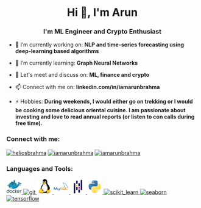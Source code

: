 <h1 align="center">Hi 👋, I'm Arun</h1>
<h3 align="center">I'm ML Engineer and Crypto Enthusiast</h3>

<!-- <p align="left"> <a href="https://github.com/ryo-ma/github-profile-trophy"><img src="https://github-profile-trophy.vercel.app/?username=iamarunbrahma" alt="iamarunbrahma" /></a> </p> -->

- 🔭 I’m currently working on: **NLP and time-series forecasting using deep-learning based algorithms**

- 🌱 I’m currently learning: **Graph Neural Networks**

- 💬 Let's meet and discuss on: **ML, finance and crypto**

- 📫 Connect with me on: **linkedin.com/in/iamarunbrahma**

- ⚡ Hobbies: **During weekends, I would either go on trekking or I would be cooking some delicious oriental cuisine. I am passionate about investing and love to read annual reports (or listen to con calls during free time).**

<h3 align="left">Connect with me:</h3>
<p align="left">
<a href="https://twitter.com/heliosbrahma" target="blank"><img align="center" src="https://raw.githubusercontent.com/rahuldkjain/github-profile-readme-generator/master/src/images/icons/Social/twitter.svg" alt="heliosbrahma" height="30" width="40" /></a>
<a href="https://linkedin.com/in/iamarunbrahma" target="blank"><img align="center" src="https://raw.githubusercontent.com/rahuldkjain/github-profile-readme-generator/master/src/images/icons/Social/linked-in-alt.svg" alt="iamarunbrahma" height="30" width="40" /></a>
<a href="https://kaggle.com/iamarunbrahma" target="blank"><img align="center" src="https://raw.githubusercontent.com/rahuldkjain/github-profile-readme-generator/master/src/images/icons/Social/kaggle.svg" alt="iamarunbrahma" height="30" width="40" /></a>
</p>

<h3 align="left">Languages and Tools:</h3>
<p align="left"> <a href="https://www.docker.com/" target="_blank" rel="noreferrer"> <img src="https://raw.githubusercontent.com/devicons/devicon/master/icons/docker/docker-original-wordmark.svg" alt="docker" width="40" height="40"/> </a> <a href="https://git-scm.com/" target="_blank" rel="noreferrer"> <img src="https://www.vectorlogo.zone/logos/git-scm/git-scm-icon.svg" alt="git" width="40" height="40"/> </a> <a href="https://www.linux.org/" target="_blank" rel="noreferrer"> <img src="https://raw.githubusercontent.com/devicons/devicon/master/icons/linux/linux-original.svg" alt="linux" width="40" height="40"/> </a> <a href="https://www.mysql.com/" target="_blank" rel="noreferrer"> <img src="https://raw.githubusercontent.com/devicons/devicon/master/icons/mysql/mysql-original-wordmark.svg" alt="mysql" width="40" height="40"/> </a> <a href="https://pandas.pydata.org/" target="_blank" rel="noreferrer"> <img src="https://raw.githubusercontent.com/devicons/devicon/2ae2a900d2f041da66e950e4d48052658d850630/icons/pandas/pandas-original.svg" alt="pandas" width="40" height="40"/> </a> <a href="https://www.python.org" target="_blank" rel="noreferrer"> <img src="https://raw.githubusercontent.com/devicons/devicon/master/icons/python/python-original.svg" alt="python" width="40" height="40"/> </a> <a href="https://scikit-learn.org/" target="_blank" rel="noreferrer"> <img src="https://upload.wikimedia.org/wikipedia/commons/0/05/Scikit_learn_logo_small.svg" alt="scikit_learn" width="40" height="40"/> </a> <a href="https://seaborn.pydata.org/" target="_blank" rel="noreferrer"> <img src="https://seaborn.pydata.org/_images/logo-mark-lightbg.svg" alt="seaborn" width="40" height="40"/> </a> <a href="https://www.tensorflow.org" target="_blank" rel="noreferrer"> <img src="https://www.vectorlogo.zone/logos/tensorflow/tensorflow-icon.svg" alt="tensorflow" width="40" height="40"/> </a> </p>

<!-- <p><img align="left" src="https://github-readme-stats.vercel.app/api/top-langs?username=iamarunbrahma&show_icons=true&locale=en&layout=compact" alt="iamarunbrahma" /></p><br/><br/>

<p><img align="center" src="https://github-readme-stats.vercel.app/api?username=iamarunbrahma&show_icons=true&locale=en" alt="iamarunbrahma" /></p> -->

